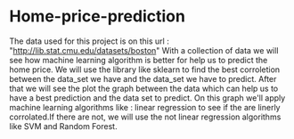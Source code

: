 # Home-price-prediction
The data used for this project is on this url : "http://lib.stat.cmu.edu/datasets/boston"
With a collection of data we will see how machine learning algorithm is better for help us to predict the home price.
We will use the library like sklearn to find the best corroletion between the data_set we have and the data_set we have to predict. After that 
we will see the plot the graph between the data which can help us to have a best prediction and the data set to predict.
On this graph we'll apply machine learning algorithms like : linear regression to see if the are linerly corrolated.If there are not, we will use the not linear regression algorithms like SVM and Random Forest.
